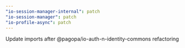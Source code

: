 ```yaml
---
"io-session-manager-internal": patch
"io-session-manager": patch
"io-profile-async": patch
---
```


Update imports after @pagopa/io-auth-n-identity-commons refactoring

